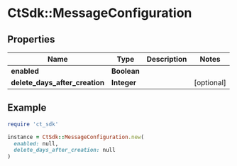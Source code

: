 # CtSdk::MessageConfiguration

## Properties

| Name | Type | Description | Notes |
| ---- | ---- | ----------- | ----- |
| **enabled** | **Boolean** |  |  |
| **delete_days_after_creation** | **Integer** |  | [optional] |

## Example

```ruby
require 'ct_sdk'

instance = CtSdk::MessageConfiguration.new(
  enabled: null,
  delete_days_after_creation: null
)
```

